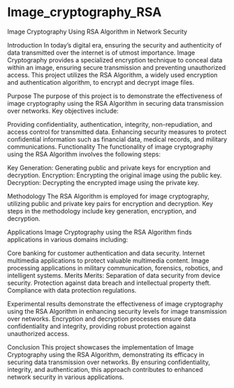 # Image_cryptography_RSA
Image Cryptography Using RSA Algorithm in Network Security


Introduction
In today’s digital era, ensuring the security and authenticity of data transmitted over the internet is of utmost importance. Image Cryptography provides a specialized encryption technique to conceal data within an image, ensuring secure transmission and preventing unauthorized access. This project utilizes the RSA Algorithm, a widely used encryption and authentication algorithm, to encrypt and decrypt image files.

Purpose
The purpose of this project is to demonstrate the effectiveness of image cryptography using the RSA Algorithm in securing data transmission over networks. Key objectives include:

Providing confidentiality, authentication, integrity, non-repudiation, and access control for transmitted data.
Enhancing security measures to protect confidential information such as financial data, medical records, and military communications.
Functionality
The functionality of image cryptography using the RSA Algorithm involves the following steps:

Key Generation: Generating public and private keys for encryption and decryption.
Encryption: Encrypting the original image using the public key.
Decryption: Decrypting the encrypted image using the private key.

Methodology
The RSA Algorithm is employed for image cryptography, utilizing public and private key pairs for encryption and decryption. Key steps in the methodology include key generation, encryption, and decryption.

Applications
Image Cryptography using the RSA Algorithm finds applications in various domains including:

Core banking for customer authentication and data security.
Internet multimedia applications to protect valuable multimedia content.
Image processing applications in military communication, forensics, robotics, and intelligent systems.
Merits
Merits:
Separation of data security from device security.
Protection against data breach and intellectual property theft.
Compliance with data protection regulations.

Experimental results demonstrate the effectiveness of image cryptography using the RSA Algorithm in enhancing security levels for image transmission over networks. Encryption and decryption processes ensure data confidentiality and integrity, providing robust protection against unauthorized access.

Conclusion
This project showcases the implementation of Image Cryptography using the RSA Algorithm, demonstrating its efficacy in securing data transmission over networks. By ensuring confidentiality, integrity, and authentication, this approach contributes to enhanced network security in various applications.
